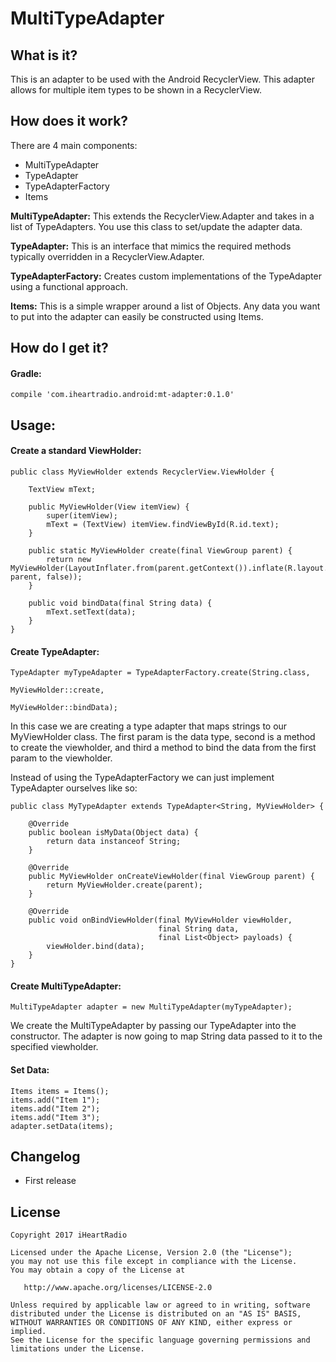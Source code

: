 # MultiTypeAdapter

## What is it?

This is an adapter to be used with the Android RecyclerView. This adapter allows for multiple item 
types to be shown in a RecyclerView.

## How does it work?

There are 4 main components:
- MultiTypeAdapter
- TypeAdapter
- TypeAdapterFactory
- Items

<b>MultiTypeAdapter:</b> This extends the RecyclerView.Adapter and takes in a list of TypeAdapters. You use
this class to set/update the adapter data.

<b>TypeAdapter:</b> This is an interface that mimics the required methods typically overridden in a
RecyclerView.Adapter.

<b>TypeAdapterFactory:</b> Creates custom implementations of the TypeAdapter using a functional approach.

<b>Items:</b> This is a simple wrapper around a list of Objects. Any data you want to put into the
adapter can easily be constructed using Items.

## How do I get it?

#### Gradle:
````
compile 'com.iheartradio.android:mt-adapter:0.1.0'
````

## Usage:

#### Create a standard ViewHolder:
````
public class MyViewHolder extends RecyclerView.ViewHolder {

    TextView mText;

    public MyViewHolder(View itemView) {
        super(itemView);
        mText = (TextView) itemView.findViewById(R.id.text);
    }

    public static MyViewHolder create(final ViewGroup parent) {
        return new MyViewHolder(LayoutInflater.from(parent.getContext()).inflate(R.layout.list_item, parent, false));
    }

    public void bindData(final String data) {
        mText.setText(data);
    }
}
````

#### Create TypeAdapter:
````
TypeAdapter myTypeAdapter = TypeAdapterFactory.create(String.class, 
                                                            MyViewHolder::create,
                                                            MyViewHolder::bindData);
````
In this case we are creating a type adapter that maps strings to our MyViewHolder class.
The first param is the data type, second is a method to create the viewholder, and third a 
method to bind the data from the first param to the viewholder.

Instead of using the TypeAdapterFactory we can just implement TypeAdapter ourselves like so:

````
public class MyTypeAdapter extends TypeAdapter<String, MyViewHolder> {

    @Override
    public boolean isMyData(Object data) {
        return data instanceof String;
    }

    @Override
    public MyViewHolder onCreateViewHolder(final ViewGroup parent) {
        return MyViewHolder.create(parent);
    }

    @Override
    public void onBindViewHolder(final MyViewHolder viewHolder,
                                 final String data,
                                 final List<Object> payloads) {
        viewHolder.bind(data);
    }
}
````


#### Create MultiTypeAdapter:

````
MultiTypeAdapter adapter = new MultiTypeAdapter(myTypeAdapter);
````
We create the MultiTypeAdapter by passing our TypeAdapter into the constructor. The adapter
is now going to map String data passed to it to the specified viewholder.

#### Set Data:
````
Items items = Items();
items.add("Item 1");
items.add("Item 2");
items.add("Item 3");
adapter.setData(items);

````


## Changelog
- First release

## License

````
Copyright 2017 iHeartRadio

Licensed under the Apache License, Version 2.0 (the "License");
you may not use this file except in compliance with the License.
You may obtain a copy of the License at

   http://www.apache.org/licenses/LICENSE-2.0

Unless required by applicable law or agreed to in writing, software
distributed under the License is distributed on an "AS IS" BASIS,
WITHOUT WARRANTIES OR CONDITIONS OF ANY KIND, either express or implied.
See the License for the specific language governing permissions and
limitations under the License.
````

